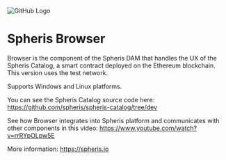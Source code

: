 ![GitHub Logo](https://spheris.io/images/logo-black.png)
# Spheris Browser

Browser is the component of the Spheris DAM that handles the UX of the Spheris Catalog, a smart contract deployed on the Ethereum blockchain. This version uses the test network.

Supports Windows and Linux platforms.

You can see the Spheris Catalog source code here:
https://github.com/spheris/spheris-catalog/tree/dev

See how Browser integrates into Spheris platform and communicates with other components in this video:
https://www.youtube.com/watch?v=rrRYpOLpw5E

More information: https://spheris.io